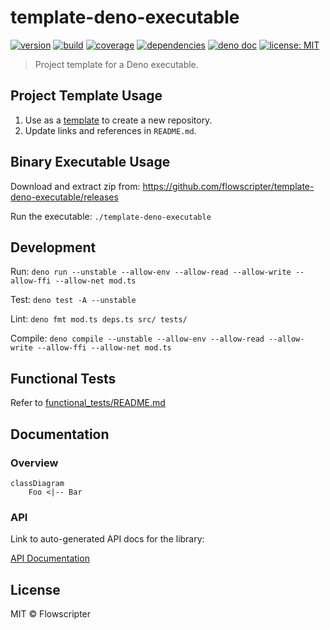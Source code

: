 # template-deno-executable

[![version](https://img.shields.io/github/v/release/flowscripter/template-deno-executable?sort=semver)](https://github.com/flowscripter/template-deno-executable/releases)
[![build](https://img.shields.io/github/workflow/status/flowscripter/template-deno-executable/release-deno-executable)](https://github.com/flowscripter/template-deno-executable/actions/workflows/release-deno-executable.yml)
[![coverage](https://codecov.io/gh/flowscripter/template-deno-executable/branch/main/graph/badge.svg?token=EMFT2938ZF)](https://codecov.io/gh/flowscripter/template-deno-executable)
[![dependencies](https://img.shields.io/endpoint?url=https%3A%2F%2Fdeno-visualizer.danopia.net%2Fshields%2Fupdates%2Fhttps%2Fraw.githubusercontent.com%2Fflowscripter%2Ftemplate-deno-executable%2Fmain%2Fmod.ts)](https://github.com/flowscripter/template-deno-executable/blob/main/deps.ts)
[![deno doc](https://doc.deno.land/badge.svg)](https://doc.deno.land/https/raw.githubusercontent.com/flowscripter/template-deno-executable/main/mod.ts)
[![license: MIT](https://img.shields.io/github/license/flowscripter/template-deno-executable)](https://github.com/flowscripter/template-deno-executable/blob/main/LICENSE)

> Project template for a Deno executable.

## Project Template Usage

1. Use as a
   [template](https://docs.github.com/en/github/creating-cloning-and-archiving-repositories/creating-a-repository-from-a-template)
   to create a new repository.
2. Update links and references in `README.md`.

## Binary Executable Usage

Download and extract zip from: https://github.com/flowscripter/template-deno-executable/releases

Run the executable: `./template-deno-executable`

## Development

Run: `deno run --unstable --allow-env --allow-read --allow-write --allow-ffi --allow-net mod.ts`

Test: `deno test -A --unstable`

Lint: `deno fmt mod.ts deps.ts src/ tests/`

Compile: `deno compile --unstable --allow-env --allow-read --allow-write --allow-ffi --allow-net mod.ts`

## Functional Tests

Refer to [functional_tests/README.md](functional_tests/README.md)

## Documentation

### Overview

```mermaid
classDiagram
    Foo <|-- Bar
```

### API

Link to auto-generated API docs for the library:

[API Documentation](https://doc.deno.land/https/raw.githubusercontent.com/flowscripter/template-deno-executable/main/mod.ts)

## License

MIT © Flowscripter
